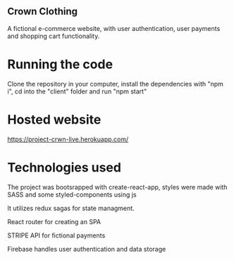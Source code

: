 ## Crown Clothing

A fictional e-commerce website, with user authentication, user payments and shopping cart functionality.

# Running the code

Clone the repository in your computer, install the dependencies with "npm i", cd into the "client" folder and run "npm start"

# Hosted website

https://project-crwn-live.herokuapp.com/

# Technologies used

The project was bootsrapped with create-react-app, styles were made with SASS and some styled-components using js

It utilizes redux sagas for state managment.

React router for creating an SPA

STRIPE API for fictional payments

Firebase handles user authentication and data storage
